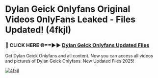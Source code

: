 # Dylan Geick Onlyfans Original Videos 0nlyFans Leaked - Files Updated! (4fkjl)

<h3>🔴 CLICK HERE 🌐==►► <a href="https://tinyurl.com/2m67pmp6" rel="nofollow">Dylan Geick Onlyfans Updated Files</a></h3>

Get Dylan Geick Onlyfans and all content. Now you can access all videos and pictures of Dylan Geick Onlyfans. New Updated Files 2025!

[![4fkjl](https://i.imgur.com/H4QAA4z.gif)](https://tinyurl.com/2m67pmp6)
